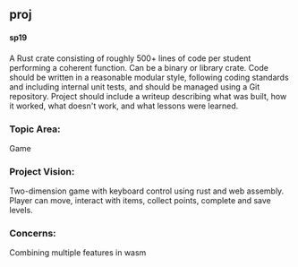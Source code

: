 ## proj
#### sp19
####
A Rust crate consisting of roughly 500+ lines of code per student performing a coherent function. Can be a binary or library crate. Code should be written in a reasonable modular style, following coding standards and including internal unit tests, and should be managed using a Git repository. Project should include a writeup describing what was built, how it worked, what doesn't work, and what lessons were learned.



### Topic Area:
Game

### Project Vision:
Two-dimension game with keyboard control using rust and web assembly. Player can move, interact with items, collect points, complete and save levels.

### Concerns:
Combining multiple features in wasm

